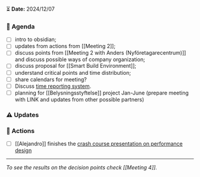 ⏳ **Date:** 2024/12/07

### 📃 Agenda

- [ ] intro to obsidian;
- [ ] updates from actions from [[Meeting 2]];
- [ ] discuss points from [[Meeting 2 with Anders (Nyföretagarecentrum)]] and discuss possible ways of company organization;
- [ ] discuss proposal for [[Smart Build Environment]];
- [ ] understand critical points and time distribution;
- [ ] share calendars for meeting?
- [ ] Discuss [time reporting system](https://docs.google.com/spreadsheets/d/1acTvHOKD0QCCJYG0vyyUjruoZdrIs8IaxwaCIHO0d6s/edit?usp=sharing).
- [ ] planning for [[Belysningsstyftelse]] project Jan-June (prepare meeting with LINK and updates from other possible partners)

### ⚠️ Updates

### 🚀 Actions
- [ ] [[Alejandro]] finishes the [crash course presentation on performance design](https://docs.google.com/presentation/d/10kDiuaBg9PXxkLYuyn7pi64yDn2dp6OcsFPlELe04hU/edit?usp=sharing)

---

_To see the results on the decision points check [[Meeting 4]]._
